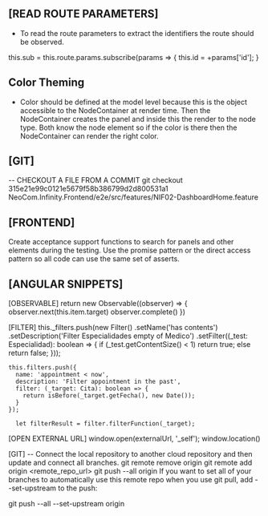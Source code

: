 ## [READ ROUTE PARAMETERS]
* To read the route parameters to extract the identifiers the route should be observed.

this.sub = this.route.params.subscribe(params => {
       this.id = +params['id'];
}

## Color Theming
* Color should be defined at the model level because this is the object accessible to the NodeContainer at render time. Then the NodeContainer creates the panel and inside this the render to the node type. Both know the node element so if the color is there then the NodeContainer can render the right color.

## [GIT]
-- CHECKOUT A FILE FROM A COMMIT
git checkout 315e21e99c0121e5679f58b386799d2d800531a1 NeoCom.Infinity.Frontend/e2e/src/features/NIF02-DashboardHome.feature


## [FRONTEND]
Create acceptance support functions to search for panels and other elements during the testing. Use the promise pattern
or the direct access pattern so all code can use the same set of asserts.

## [ANGULAR SNIPPETS]
[OBSERVABLE]
return  new Observable((observer) => {
            observer.next(this.item.target)
            observer.complete()
    })

[FILTER]
    this._filters.push(new Filter()
      .setName('has contents')
      .setDescription('Filter Especialidades empty of Medico')
      .setFilter((_test: Especialidad): boolean => {
        if (_test.getContentSize() < 1) return true;
        else return false;
      }));

    this.filters.push({
      name: 'appointment < now',
      description: 'Filter appointment in the past',
      filter: (_target: Cita): boolean => {
        return isBefore(_target.getFecha(), new Date());
      }
    });

      let filterResult = filter.filterFunction(_target);

[OPEN EXTERNAL URL]
window.open(externalUrl, '_self');
window.location()

[GIT]
-- Connect the local repository to another cloud repository and then update and connect all branches.
git remote remove origin
git remote add origin <remote_repo_url>
git push --all origin
If you want to set all of your branches to automatically use this remote repo when you use git pull, add --set-upstream to the push:

git push --all --set-upstream origin
